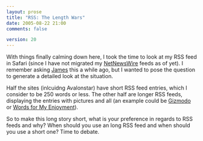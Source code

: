 ```yaml
---
layout: prose
title: "RSS: The Length Wars"
date: 2005-08-22 21:00
comments: false

version: 20
---
```


With things finally calming down here, I took the time to look at my RSS feed in Safari (since I have not migrated my [NetNewsWire][1] feeds as of yet). I remember asking [James][2] this a while ago, but I wanted to pose the question to generate a detailed look at the situation.

Half the sites (inlcuidng Avalonstar) have short RSS feed entries, which I consider to be 250 words or less. The other half are longer RSS feeds, displaying the entries with pictures and all (an example could be [Gizmodo][3] or [Words for My Enjoyment][4]).

So to make this long story short, what is your preference in regards to RSS feeds and why? When should you use an long RSS feed and when should you use a short one? Time to debate.

[1]: http://ranchero.com/netnewswire/
[2]: http://fortymedia.com/
[3]: http://www.gizmodo.com/
[4]: http://www.pauldavidson.net/
